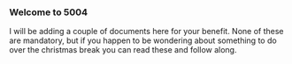 ### Welcome to 5004

I will be adding a couple of documents here for your benefit.  None of these are mandatory, but if you happen to be wondering about something to do over the christmas break you can read these and follow along.

